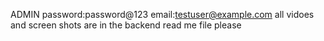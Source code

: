   ADMIN password:password@123
  email:testuser@example.com
  all vidoes and screen shots are in the backend read me file please

